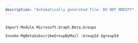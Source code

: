 ```yaml
---
description: "Automatically generated file. DO NOT MODIFY"
---
```


```powershellv2

Import-Module Microsoft.Graph.Beta.Groups

Invoke-MgBetaSubscribeGroupByMail -GroupId $groupId

```